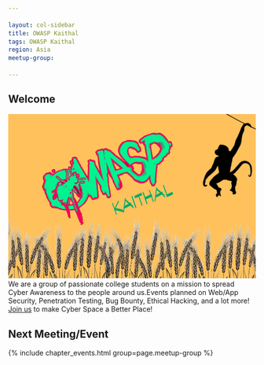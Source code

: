 ```yaml
---

layout: col-sidebar
title: OWASP Kaithal
tags: OWASP Kaithal
region: Asia
meetup-group:

---
```

## Welcome
<img src="assets/images/VERSION_!.png">
We are a group of passionate college students on a mission to spread Cyber Awareness to the people around us.Events planned on Web/App Security, Penetration Testing, Bug Bounty, Ethical Hacking, and a lot more! <a href="https://owasp.org/www-chapter-kaithal/#div-join">Join us</a> to make Cyber Space a Better Place!

Next Meeting/Event 
---------------------
{% include chapter_events.html group=page.meetup-group %}



